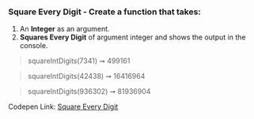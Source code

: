 ### Square Every Digit - Create a function that takes: 

1. An **Integer** as an argument. 
1. **Squares Every Digit** of argument integer and shows the output in the console.

> squareIntDigits(7341) ➞ 499161 

> squareIntDigits(42438) ➞ 16416964

> squareIntDigits(936302) ➞ 81936904 

Codepen Link: [Square Every Digit](https://codepen.io/javascriptstudent/pen/GRZZBJG?editors=0012)